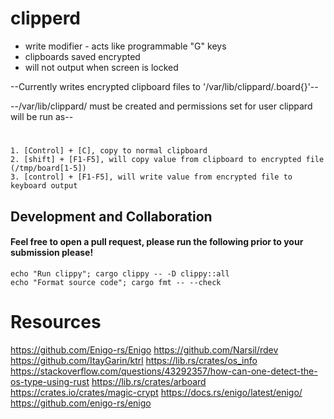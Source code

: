 # clipperd

- write modifier - acts like programmable "G" keys
- clipboards saved encrypted
- will not output when screen is locked

--Currently writes encrypted clipboard files to '/var/lib/clippard/.board{}'--

--/var/lib/clippard/ must be created and permissions set for user clippard will be run as--
#
    1. [Control] + [C], copy to normal clipboard
    2. [shift] + [F1-F5], will copy value from clipboard to encrypted file (/tmp/board[1-5])
    3. [control] + [F1-F5], will write value from encrypted file to keyboard output


## Development and Collaboration
#### Feel free to open a pull request, please run the following prior to your submission please!
    echo "Run clippy"; cargo clippy -- -D clippy::all
    echo "Format source code"; cargo fmt -- --check


# Resources
https://github.com/Enigo-rs/Enigo
https://github.com/Narsil/rdev
https://github.com/ItayGarin/ktrl
https://lib.rs/crates/os_info
https://stackoverflow.com/questions/43292357/how-can-one-detect-the-os-type-using-rust
https://lib.rs/crates/arboard
https://crates.io/crates/magic-crypt
https://docs.rs/enigo/latest/enigo/
https://github.com/enigo-rs/enigo
